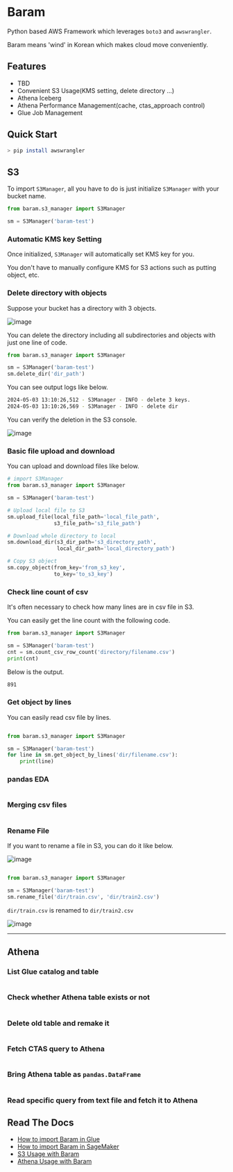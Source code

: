# Baram

Python based AWS Framework which leverages `boto3` and `awswrangler`.

Baram means 'wind' in Korean which makes cloud move conveniently.

## Features

- TBD
- Convenient S3 Usage(KMS setting, delete directory ...)
- Athena Iceberg
- Athena Performance Management(cache, ctas_approach control)
- Glue Job Management

## Quick Start

```bash
> pip install awswrangler
```

## S3

To import `S3Manager`, all you have to do is just initialize `S3Manager` with your bucket name.

```python
from baram.s3_manager import S3Manager

sm = S3Manager('baram-test')
```
### Automatic KMS key Setting

Once initialized, `S3Manager` will automatically set KMS key for you.

You don't have to manually configure KMS for S3 actions such as putting object, etc.

### Delete directory with objects

Suppose your bucket has a directory with 3 objects.

![image](https://github.com/lks21c/baram/assets/3079144/81185772-7a67-43bb-83a2-a652f2a6e3d0)

You can delete the directory including all subdirectories and objects with just one line of code.

```python
from baram.s3_manager import S3Manager

sm = S3Manager('baram-test')
sm.delete_dir('dir_path')
```

You can see output logs like below.

```bash
2024-05-03 13:10:26,512 - S3Manager - INFO - delete 3 keys.
2024-05-03 13:10:26,569 - S3Manager - INFO - delete dir
```

You can verify the deletion in the S3 console.

![image](https://github.com/lks21c/baram/assets/3079144/7d7b7c9c-a283-4b94-9b59-105ee8394946)

### Basic file upload and download

You can upload and download files like below.

```python
# import S3Manager
from baram.s3_manager import S3Manager

sm = S3Manager('baram-test')

# Upload local file to S3
sm.upload_file(local_file_path='local_file_path',
               s3_file_path='s3_file_path')

# Download whole directory to local
sm.download_dir(s3_dir_path='s3_directory_path',
                local_dir_path='local_directory_path')

# Copy S3 object
sm.copy_object(from_key='from_s3_key',
               to_key='to_s3_key')
```

### Check line count of csv

It's often necessary to check how many lines are in csv file in S3.

You can easily get the line count with the following code.

```python
from baram.s3_manager import S3Manager

sm = S3Manager('baram-test')
cnt = sm.count_csv_row_count('directory/filename.csv')
print(cnt)
```

Below is the output.
```bash
891
```

### Get object by lines

You can easily read csv file by lines.

```python

from baram.s3_manager import S3Manager

sm = S3Manager('baram-test')
for line in sm.get_object_by_lines('dir/filename.csv'):
    print(line)
```

### pandas EDA

```python

```

### Merging csv files

```python

```

### Rename File

If you want to rename a file in S3, you can do it like below.

![image](https://github.com/lks21c/baram/assets/3079144/81185772-7a67-43bb-83a2-a652f2a6e3d0)

```python

from baram.s3_manager import S3Manager

sm = S3Manager('baram-test')
sm.rename_file('dir/train.csv', 'dir/train2.csv')

```
`dir/train.csv` is renamed to `dir/train2.csv`

![image](https://github.com/lks21c/baram/assets/3079144/6ed7c415-3b4a-4a9e-b68a-35fb12276898)

---

## Athena

### List Glue catalog and table
```python

```

### Check whether Athena table exists or not
```python

```

### Delete old table and remake it
```python

```

### Fetch CTAS query to Athena
```python

```

### Bring Athena table as `pandas.DataFrame`
```python

```

### Read specific query from text file and fetch it to Athena


## Read The Docs

- [How to import Baram in Glue](TBD)
- [How to import Baram in SageMaker](TBD)
- [S3 Usage with Baram](TBD)
- [Athena Usage with Baram](TBD)
